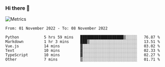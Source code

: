 ### Hi there 👋

![Metrics](https://github.com/radoapx/radoapx/blob/main/github-metrics.svg)

<!--START_SECTION:waka-->

```text
From: 01 November 2022 - To: 08 November 2022

Python           5 hrs 59 mins   ███████████████████▒░░░░░   76.87 %
Markdown         1 hr 3 mins     ███▒░░░░░░░░░░░░░░░░░░░░░   13.51 %
Vue.js           14 mins         ▓░░░░░░░░░░░░░░░░░░░░░░░░   03.02 %
Text             10 mins         ▓░░░░░░░░░░░░░░░░░░░░░░░░   02.33 %
TypeScript       10 mins         ▓░░░░░░░░░░░░░░░░░░░░░░░░   02.27 %
Other            7 mins          ▒░░░░░░░░░░░░░░░░░░░░░░░░   01.71 %
```

<!--END_SECTION:waka-->

<!--
**radoapx/radoapx** is a ✨ _special_ ✨ repository because its `README.md` (this file) appears on your GitHub profile.

Here are some ideas to get you started:

- 🔭 I’m currently working on ...
- 🌱 I’m currently learning ...
- 👯 I’m looking to collaborate on ...
- 🤔 I’m looking for help with ...
- 💬 Ask me about ...
- 📫 How to reach me: ...
- 😄 Pronouns: ...
- ⚡ Fun fact: ...
-->
